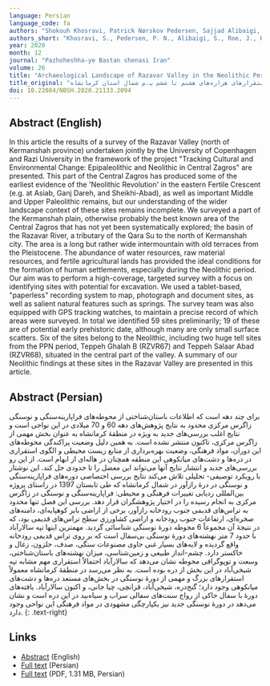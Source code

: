 ```yaml
---
language: Persian
language_code: fa
authors: "Shokouh Khosravi, Patrick Nørskov Pedersen, Sajjad Alibaigi, Joe Roe, Mohsen Heidary Dastenaei, Behzad Miladi, Hojjat Darabi, Tobias Richter, and Peder Mortensen"
authors_short: "Khosravi, S., Pedersen, P. N., Alibaigi, S., Roe, J., Heidary Dastenaei, M., Miladi, B., Darabi, H., Richter, T., & Mortensen, P."
year: 2020
month: 12
journal: "Pazhoheshha-ye Bastan shenasi Iran"
volume: 26
title: "Archaeological Landscape of Razavar Valley in the Neolithic Period: the survey of the 8th–6th millennium BC in the north of Kermanshah Province"
title_original: "چشم‌انداز باستان‌شناختی درۀ رازآور در دورۀ نوسنگی: بررسی استقرارهای هزاره‌های هشتم تا ششم پ.م شمال استان کرمانشاه"
doi: 10.22084/NBSH.2020.21133.2094
---
```


## Abstract (English)

In this article the results of a survey of the Razavar Valley (north of Kermanshah province) undertaken jointly by the University of Copenhagen and Razi University in the framework of the project "Tracking Cultural and Environmental Change: Epipaleolithic and Neolithic in Central Zagros" are presented. This part of the Central Zagros has produced some of the earliest evidence of the 'Neolithic Revolution' in the eastern Fertile Crescent (e.g. at Asiab, Ganj Dareh, and Sheikhi-Abad), as well as important Middle and Upper Paleolithic remains, but our understanding of the wider landscape context of these sites remains incomplete. We surveyed a part of the Kermanshah plain, otherwise probably the best known area of the Central Zagros that has not yet been systematically explored; the basin of the Razavar River, a tributary of the Qara Su to the north of Kermanshah city. The area is a long but rather wide intermountain with old terraces from the Pleistocene. The abundance of water resources, raw material resources, and fertile agricultural lands has provided the ideal conditions for the formation of human settlements, especially during the Neolithic period. Our aim was to perform a high-coverage, targeted survey with a focus on identifying sites with potential for excavation. We used a tablet-based, "paperless" recording system to map, photograph and document sites, as well as salient natural features such as springs. The survey team was also equipped with GPS tracking watches, to maintain a precise record of which areas were surveyed. In total we identified 59 sites preliminarily; 19 of these are of potential early prehistoric date, although many are only small surface scatters. Six of the sites belong to the Neolithic, including two huge tell sites from the PPN period, Teppeh Ghalah B (RZVR67) and Teppeh Salaar Abad (RZVR68), situated in the central part of the valley. A summary of our Neolithic findings at these sites in the Razavar Valley are presented in this article.

## Abstract (Persian)

برای چند دهه است که اطلاعات باستان‌شناختی از محوطه‌های فراپارینه‌سنگی و نوسنگی زاگرس مرکزی محدود به نتایج پژوهش‌های دهه 60 و 70 میلادی در این نواحی است و نتایج اغلب بررسی‌های جدید به ویژه در منطقۀ کرمانشاه به عنوان بخش مهمی از زاگرس مرکزی، تاکنون منتشر نشده است. به همین دلیل وضعیت پراکندگی محوطه‌های این دوران، مواد فرهنگی، وضعیت بهره‌برداری از منابع زیست محیطی و الگوی استقراری در دره‌ها و دشت‌های میانکوهی این منطقه همچنان در هاله‌ای از ابهام است. از این رو بررسی‌های جدید و انتشار نتایج آنها می‌تواند این معضل را تا حدودی حل کند. این نوشتار با رویکرد توصیفی- تحلیلی تلاش می‌کند نتایج بررسی اختصاصی دوره‌های فراپارینه‌سنگی و نوسنگی در درۀ رازآور در شمال کرمانشاه که طی تابستان 1397 در راستای پروژه بین‌المللی ردیابی تغییرات فرهنگی و محیطی: فراپارینه‌سنگی و نوسنگی در زاگرس مرکزی به انجام رسیده را در اختیار پژوهشگران قرار دهد. بررسی‌ این فصل تنها محدود به تراس‌های قدیمی جنوب رودخانه رازآور، برخی از اراضی بایر کوهپایه‌ای، دامنه‌های صخره‌ای، ارتفاعات جنوب رودخانه و اراضی کشاورزی سطح تراس‌های قدیمی بود، که در نتیجۀ آن مجموعاً 6 محوطه دورۀ نوسنگی شناسائی گردید. مهمترین اینها تپه سالارآباد با حدود 7 متر نهشته‌های دورۀ نوسنگی بی‌سفال است که بر روی تراس قدیمی رودخانه واقع گردیده و لایه‌های بسیار غنی حاوی مصنوعات سنگی، صدف، حلزون، زغال و خاکستر دارد. چشم-انداز طبیعی و زمین‌‌شناسی، میزان نهشته‌های باستان‌شناختی، وسعت و توپوگرافی محوطه نشان می‌دهد که سالارآباد احتمالاً استقراری مهم مشابه تپه شیخی‌آباد در این بخش از دره بوده است. به نظر می‌رسد در منطقۀ کرمانشاه معمولاً استقرارهای بزرگ و مهمی از دورۀ نوسنگی در بخش‌های مستعد دره‌ها و دشت‌های میانکوهی وجود دارد؛ گنج‌دره، شیخی‌آباد، قزانچی، چیا جانی، و اکنون سالارآباد. یافته‌های دورۀ با سفال حاکی از رواج سنت‌های سفالی سراب و سیاه‌بید در این دره است و نشان می‌دهد در دورۀ نوسنگی جدید نیز یکپارچگی مشهودی در مواد فرهنگی این نواحی وجود دارد.
{: .text-right}

## Links

* [Abstract](https://nbsh.basu.ac.ir/article_3372.html?lang=en) (English)
* [Full text](https://nbsh.basu.ac.ir/article_3372.html?lang=fa) (Persian)
* [Full text](/pdf/Khosravi_et_al_2020.pdf) (PDF, 1.31 MB, Persian)
